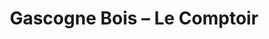 ---
title: "Gascogne Bois – Le Comptoir"
url: /castets/gascogne-bois-le-comptoir/
shop: Baustoffe
---